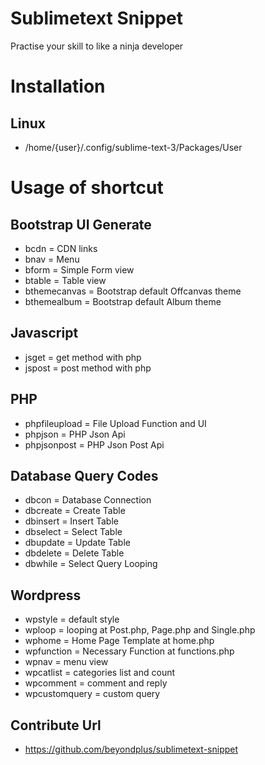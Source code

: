 # Sublimetext Snippet
Practise your skill to like a ninja developer

# Installation
## Linux
* /home/{user}/.config/sublime-text-3/Packages/User

# Usage of shortcut
## Bootstrap UI Generate
* bcdn = CDN links
* bnav = Menu
* bform = Simple Form view
* btable = Table view
* bthemecanvas = Bootstrap default Offcanvas theme
* bthemealbum = Bootstrap default Album theme

## Javascript
* jsget = get method with php
* jspost = post method with php

## PHP
* phpfileupload = File Upload Function and UI
* phpjson = PHP Json Api
* phpjsonpost = PHP Json Post Api

## Database Query Codes
* dbcon = Database Connection
* dbcreate = Create Table
* dbinsert = Insert Table
* dbselect = Select Table
* dbupdate = Update Table
* dbdelete = Delete Table
* dbwhile = Select Query Looping

## Wordpress
* wpstyle = default style
* wploop = looping at Post.php, Page.php and Single.php
* wphome = Home Page Template at home.php
* wpfunction = Necessary Function at functions.php
* wpnav = menu view
* wpcatlist = categories list and count
* wpcomment = comment and reply
* wpcustomquery = custom query

## Contribute Url
* https://github.com/beyondplus/sublimetext-snippet
